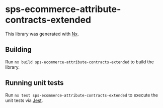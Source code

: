 # sps-ecommerce-attribute-contracts-extended

This library was generated with [Nx](https://nx.dev).

## Building

Run `nx build sps-ecommerce-attribute-contracts-extended` to build the library.

## Running unit tests

Run `nx test sps-ecommerce-attribute-contracts-extended` to execute the unit tests via [Jest](https://jestjs.io).
